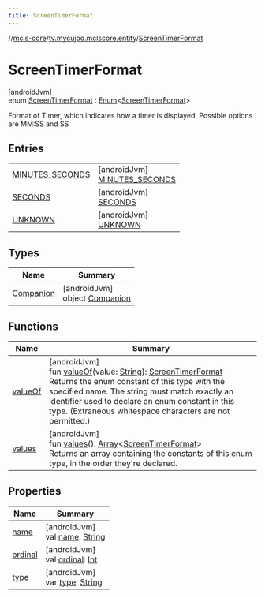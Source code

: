 ```yaml
---
title: ScreenTimerFormat
---
```

//[mcls-core](../../../index.html)/[tv.mycujoo.mclscore.entity](../index.html)/[ScreenTimerFormat](index.html)



# ScreenTimerFormat



[androidJvm]\
enum [ScreenTimerFormat](index.html) : [Enum](https://kotlinlang.org/api/latest/jvm/stdlib/kotlin/-enum/index.html)&lt;[ScreenTimerFormat](index.html)&gt; 

Format of Timer, which indicates how a timer is displayed. Possible options are MM:SS and SS



## Entries


| | |
|---|---|
| [MINUTES_SECONDS](-m-i-n-u-t-e-s_-s-e-c-o-n-d-s/index.html) | [androidJvm]<br>[MINUTES_SECONDS](-m-i-n-u-t-e-s_-s-e-c-o-n-d-s/index.html) |
| [SECONDS](-s-e-c-o-n-d-s/index.html) | [androidJvm]<br>[SECONDS](-s-e-c-o-n-d-s/index.html) |
| [UNKNOWN](-u-n-k-n-o-w-n/index.html) | [androidJvm]<br>[UNKNOWN](-u-n-k-n-o-w-n/index.html) |


## Types


| Name | Summary |
|---|---|
| [Companion](-companion/index.html) | [androidJvm]<br>object [Companion](-companion/index.html) |


## Functions


| Name | Summary |
|---|---|
| [valueOf](value-of.html) | [androidJvm]<br>fun [valueOf](value-of.html)(value: [String](https://kotlinlang.org/api/latest/jvm/stdlib/kotlin/-string/index.html)): [ScreenTimerFormat](index.html)<br>Returns the enum constant of this type with the specified name. The string must match exactly an identifier used to declare an enum constant in this type. (Extraneous whitespace characters are not permitted.) |
| [values](values.html) | [androidJvm]<br>fun [values](values.html)(): [Array](https://kotlinlang.org/api/latest/jvm/stdlib/kotlin/-array/index.html)&lt;[ScreenTimerFormat](index.html)&gt;<br>Returns an array containing the constants of this enum type, in the order they're declared. |


## Properties


| Name | Summary |
|---|---|
| [name](../../tv.mycujoo.mclscore.logger/-message-level/-e-r-r-o-r/index.html#-372974862%2FProperties%2F-1646817299) | [androidJvm]<br>val [name](../../tv.mycujoo.mclscore.logger/-message-level/-e-r-r-o-r/index.html#-372974862%2FProperties%2F-1646817299): [String](https://kotlinlang.org/api/latest/jvm/stdlib/kotlin/-string/index.html) |
| [ordinal](../../tv.mycujoo.mclscore.logger/-message-level/-e-r-r-o-r/index.html#-739389684%2FProperties%2F-1646817299) | [androidJvm]<br>val [ordinal](../../tv.mycujoo.mclscore.logger/-message-level/-e-r-r-o-r/index.html#-739389684%2FProperties%2F-1646817299): [Int](https://kotlinlang.org/api/latest/jvm/stdlib/kotlin/-int/index.html) |
| [type](type.html) | [androidJvm]<br>var [type](type.html): [String](https://kotlinlang.org/api/latest/jvm/stdlib/kotlin/-string/index.html) |

